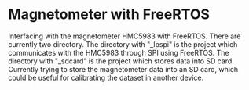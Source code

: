 # Magnetometer with FreeRTOS

Interfacing with the magnetometer HMC5983 with FreeRTOS. There are currently
two directory. The directory with "_lpspi" is the project which communicates with 
the HMC5983 through SPI using FreeRTOS. The directory with "_sdcard" is the project
which stores data into SD card. Currently trying to store the magnetometer data into 
an SD card, which could be useful for calibrating the dataset in another device. 

